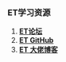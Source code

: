 ### ET学习资源

1. **[ET论坛](https://et-framework.cn/)**
2. **[ET GitHub](https://github.com/egametang/ET)**
3. **[ET 大佬博客](https://et-framework.cn/d/23-github)**
